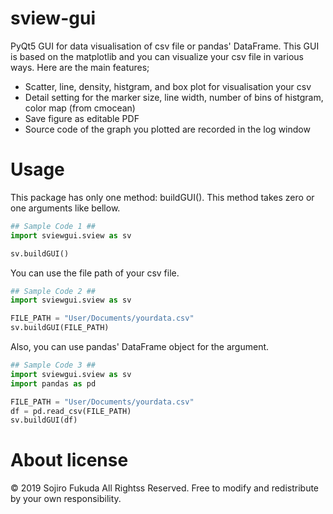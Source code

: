 # sview-gui

PyQt5 GUI for data visualisation of csv file or pandas' DataFrame.
This GUI is based on the matplotlib and you can visualize your csv file in various ways.
Here are the main features;

- Scatter, line, density, histgram, and box plot for visualisation your csv
- Detail setting for the marker size, line width, number of bins of histgram, color map (from cmocean)
- Save figure as editable PDF
- Source code of the graph you plotted are recorded in the log window

# Usage

This package has only one method: buildGUI(). 
This method takes zero or one arguments like bellow.

```python
## Sample Code 1 ##
import sviewgui.sview as sv

sv.buildGUI()
```

You can use the file path of your csv file.

```python
## Sample Code 2 ##
import sviewgui.sview as sv

FILE_PATH = "User/Documents/yourdata.csv"
sv.buildGUI(FILE_PATH)
```

Also, you can use pandas' DataFrame object for the argument.

```python
## Sample Code 3 ##
import sviewgui.sview as sv
import pandas as pd

FILE_PATH = "User/Documents/yourdata.csv"
df = pd.read_csv(FILE_PATH)
sv.buildGUI(df)
```

# About license
© 2019 Sojiro Fukuda All Rightss Reserved.
Free to modify and redistribute by your own responsibility.